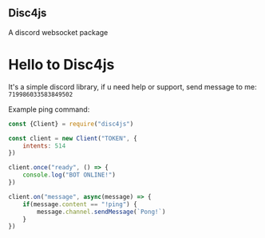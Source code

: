 ## Disc4js
A discord websocket package

# Hello to Disc4js

It's a simple discord library, if u need help or support, send message to me: ````719986033583849502````

Example ping command:

````js
const {Client} = require("disc4js")

const client = new Client("TOKEN", {
    intents: 514
})

client.once("ready", () => {
    console.log("BOT ONLINE!")
})

client.on("message", async(message) => {
    if(message.content == "!ping") {
        message.channel.sendMessage(`Pong!`)
    }
})
````